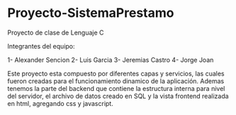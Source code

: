 # Proyecto-SistemaPrestamo
 Proyecto de clase de Lenguaje C

Integrantes del equipo:

1- Alexander Sencion
2- Luis Garcia
3- Jeremias Castro
4- Jorge Joan


Este proyecto esta compuesto por diferentes capas y servicios, las cuales fueron creadas
para el funcionamiento dinamico de la aplicación. Ademas tenemos la parte del backend
que contiene la estructura interna para nivel del servidor, el archivo de datos creado en SQL
y la vista frontend realizada en html, agregando css y javascript.
